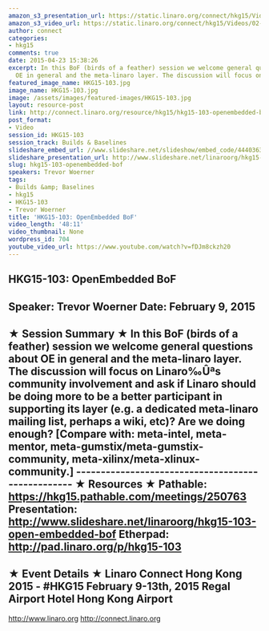 ```yaml
---
amazon_s3_presentation_url: https://static.linaro.org/connect/hkg15/Videos/02-09-Monday/HKG15-103.pdf
amazon_s3_video_url: https://static.linaro.org/connect/hkg15/Videos/02-09-Monday/HKG15-103+OpenEmbedded+BoF.mp4
author: connect
categories:
- hkg15
comments: true
date: 2015-04-23 15:38:26
excerpt: In this BoF (birds of a feather) session we welcome general questions about
  OE in general and the meta-linaro layer. The discussion will focus on Linaro
featured_image_name: HKG15-103.jpg
image_name: HKG15-103.jpg
image: /assets/images/featured-images/HKG15-103.jpg
layout: resource-post
link: http://connect.linaro.org/resource/hkg15/hkg15-103-openembedded-bof/
post_format:
- Video
session_id: HKG15-103
session_track: Builds & Baselines
slideshare_embed_url: //www.slideshare.net/slideshow/embed_code/44403639
slideshare_presentation_url: http://www.slideshare.net/linaroorg/hkg15-103-open-embedded-bof
slug: hkg15-103-openembedded-bof
speakers: Trevor Woerner
tags:
- Builds &amp; Baselines
- hkg15
- HKG15-103
- Trevor Woerner
title: 'HKG15-103: OpenEmbedded BoF'
video_length: '48:11'
video_thumbnail: None
wordpress_id: 704
youtube_video_url: https://www.youtube.com/watch?v=fDJm8ckzh20
---
```


HKG15-103: OpenEmbedded BoF
---------------------------------------------------
Speaker: Trevor Woerner
Date: February 9, 2015
---------------------------------------------------
★ Session Summary ★
In this BoF (birds of a feather) session we welcome general questions about OE in general and the meta-linaro layer. The discussion will focus on Linaro‰Ûªs community involvement and ask if Linaro should be doing more to be a better participant in supporting its layer (e.g. a dedicated meta-linaro mailing list, perhaps a wiki, etc)? Are we doing enough? [Compare with: meta-intel, meta-mentor, meta-gumstix/meta-gumstix-community, meta-xilinx/meta-xlinux-community.] --------------------------------------------------
★ Resources ★
Pathable: https://hkg15.pathable.com/meetings/250763
Presentation:  http://www.slideshare.net/linaroorg/hkg15-103-open-embedded-bof
Etherpad: http://pad.linaro.org/p/hkg15-103
---------------------------------------------------
★ Event Details ★
Linaro Connect Hong Kong 2015 - #HKG15
February 9-13th, 2015
Regal Airport Hotel Hong Kong Airport
---------------------------------------------------
http://www.linaro.org
http://connect.linaro.org
